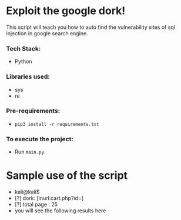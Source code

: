 # Exploit the google dork!
This script will teach you how to auto find the vulnerability sites of sql injection in google search engine.

### Tech Stack:
+ Python

### Libraries used:
+ sys
+ re

###  Pre-requirements:
+ `pip3 install -r requirements.txt`

### To execute the project:
+ Run `main.py`


# Sample use of the script

+ kali@kali$  
+ [?] dork: [inurl:cart.php?id=]
+ [?] total page :  25
+ you will see the following results here
